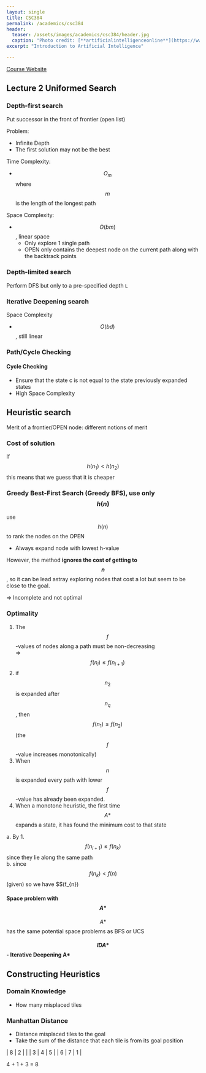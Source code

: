 ```yaml
---
layout: single
title: CSC384
permalink: /academics/csc384
header:
  teaser: /assets/images/academics/csc384/header.jpg
  caption: "Photo credit: [**artificialintelligenceonline**](https://www.artificialintelligenceonline.com/3794/the-banal-truth-about-ibms-artificial-intelligence/)"
excerpt: "Introduction to Artificial Intelligence"

---
```

[Course Website](http://www.cdf.toronto.edu/~csc384h/winter/)

## Lecture 2 Uniformed Search

### Depth-first search

Put successor in the front of frontier (open list)

Problem:

- Infinite Depth
- The first solution may not be the best

Time Complexity:

- $$O_m$$ where $$m$$ is the length of the longest path

Space Complexity:

- $$O(bm)$$, linear space
    - Only explore 1 single path
    - OPEN only contains the deepest node on the current path along with the backtrack points

### Depth-limited search

Perform DFS but only to a pre-specified depth `L`

### Iterative Deepening search

Space Complexity

-   $$O(bd)$$, still linear

### Path/Cycle Checking

#### Cycle Checking
-   Ensure that the state c is not equal to the state previously expanded states
-   High Space Complexity


## Heuristic search

Merit of a frontier/OPEN node: different notions of merit

### Cost of solution

If $$h(n_1) < h(n_2)$$ this means that we guess that it is cheaper


### Greedy Best-First Search (Greedy BFS), use only $$h(n)$$

use $$h(n)$$ to rank the nodes on the OPEN
- Always expand node with lowest h-value

However, the method __ignores the cost of getting to $$n$$__, so it can be lead astray exploring nodes that cost a lot but seem to be close to the goal.

=> Incomplete and not optimal


### Optimality

1. The $$f$$-values of nodes along a path must be non-decreasing  
=> $$f(n_i) \leq f(n_{i+1})$$
2. if $$n_2$$ is expanded after $$n_q$$, then $$f(n_1) \leq f(n_2)$$ (the $$f$$-value increases monotonically)
3. When $$n$$ is expanded every path with lower $$f$$-value has already been expanded.
4. When a monotone heuristic, the first time $$A*$$ expands a state, it has found the minimum cost to that state

a. By 1. $$f(n_{i+1}) \leq f(n_k)$$ since they lie along the same path  
b. since $$f(n_k) < f(n)$$ (given) so we have $$(f_{n})

#### Space problem with $$A*$$

$$A*$$ has the same potential space problems as BFS or UCS

#### $$IDA*$$ - Iterative Deepening A*

## Constructing Heuristics

### Domain Knowledge
-   How many misplaced tiles

### Manhattan Distance
-   Distance misplaced tiles to the goal
-   Take the sum of the distance that each tile is from its goal position

| 8 | 2 |   |
| 3 | 4 | 5 |
| 6 | 7 | 1 |

4 + 1 + 3 = 8

